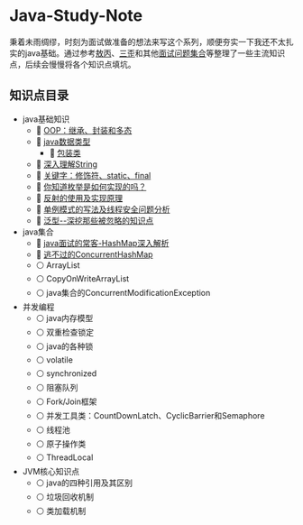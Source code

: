 # Java-Study-Note
秉着未雨绸缪，时刻为面试做准备的想法来写这个系列，顺便夯实一下我还不太扎实的java基础。通过参考[敖丙](https://github.com/AobingJava/JavaFamily)、[三歪](https://github.com/ZhongFuCheng3y/3y)和其他[面试问题集合](https://github.com/Moosphan/Android-Daily-Interview)等整理了一些主流知识点，后续会慢慢将各个知识点填坑。
## 知识点目录
- java基础知识
  - :small_orange_diamond: [OOP：继承、封装和多态](https://github.com/Yolanda-lyz/Java-Study-Note/blob/main/java%E5%9F%BA%E7%A1%80/1-%E7%BB%A7%E6%89%BF%E3%80%81%E5%B0%81%E8%A3%85%E5%92%8C%E5%A4%9A%E6%80%81.md)
  - :small_orange_diamond: [java数据类型](https://github.com/Yolanda-lyz/Java-Study-Note/blob/main/java%E5%9F%BA%E7%A1%80/2-java%E5%9F%BA%E6%9C%AC%E6%95%B0%E6%8D%AE%E7%B1%BB%E5%9E%8B.md)
    - :small_orange_diamond: [包装类](https://github.com/Yolanda-lyz/Java-Study-Note/blob/main/java%E5%9F%BA%E7%A1%80/2-java%E5%9F%BA%E6%9C%AC%E6%95%B0%E6%8D%AE%E7%B1%BB%E5%9E%8B.md#2-%E5%8C%85%E8%A3%85%E7%B1%BB)
  - :small_orange_diamond: [深入理解String](https://github.com/Yolanda-lyz/Java-Study-Note/blob/main/java%E5%9F%BA%E7%A1%80/3-String%E6%B7%B1%E5%85%A5%E8%A7%A3%E6%9E%90.md)
  - :small_orange_diamond: [关键字：修饰符、static、final](https://github.com/Yolanda-lyz/Java-Study-Note/blob/main/java%E5%9F%BA%E7%A1%80/4-%E5%85%B3%E9%94%AE%E5%AD%97%EF%BC%9A%E4%BF%AE%E9%A5%B0%E7%AC%A6%E3%80%81static%E3%80%81final.md)
  - :small_orange_diamond: [你知道枚举是如何实现的吗？](https://github.com/Yolanda-lyz/Java-Study-Note/blob/main/java%E5%9F%BA%E7%A1%80/5-%E6%B7%B1%E5%85%A5%E7%90%86%E8%A7%A3%E6%9E%9A%E4%B8%BE.md)
  - :small_orange_diamond: [反射的使用及实现原理](https://github.com/Yolanda-lyz/Java-Study-Note/blob/main/java%E5%9F%BA%E7%A1%80/7-%E5%8F%8D%E5%B0%84.md)
  - :small_orange_diamond: [单例模式的写法及线程安全问题分析](https://github.com/Yolanda-lyz/Java-Study-Note/blob/main/java%E5%9F%BA%E7%A1%80/8-%E5%8D%95%E4%BE%8B%E6%A8%A1%E5%BC%8F.md)
  - :small_orange_diamond: [泛型--深挖那些被忽略的知识点](https://github.com/Yolanda-lyz/Java-Study-Note/blob/main/java%E5%9F%BA%E7%A1%80/6-%E6%B7%B1%E5%85%A5%E7%90%86%E8%A7%A3%E6%B3%9B%E5%9E%8B.md)
- java集合
  - :small_orange_diamond: [java面试的常客-HashMap深入解析](https://github.com/Yolanda-lyz/Java-Study-Note/blob/main/java%E9%9B%86%E5%90%88/1-java%E9%9D%A2%E8%AF%95%E5%B8%B8%E5%AE%A2%EF%BC%9AHashMap%E8%A7%A3%E6%9E%90.md)
  - :small_orange_diamond: [逃不过的ConcurrentHashMap](https://github.com/Yolanda-lyz/Java-Study-Note/blob/main/java%E9%9B%86%E5%90%88/2-%E5%95%83%E4%B8%8BConcurrentHashMap%E8%BF%99%E5%9D%97%E7%A1%AC%E9%AA%A8%E5%A4%B4.md)
  - :white_circle: ArrayList
  - :white_circle: CopyOnWriteArrayList
  - :white_circle: java集合的ConcurrentModificationException
- 并发编程
  - :white_circle: java内存模型
  - :white_circle: 双重检查锁定
  - :white_circle: java的各种锁
  - :white_circle: volatile
  - :white_circle: synchronized
  - :white_circle: 阻塞队列
  - :white_circle: Fork/Join框架
  - :white_circle: 并发工具类：CountDownLatch、CyclicBarrier和Semaphore
  - :white_circle: 线程池
  - :white_circle: 原子操作类
  - :white_circle: ThreadLocal
- JVM核心知识点
  - :white_circle: java的四种引用及其区别
  - :white_circle: 垃圾回收机制
  - :white_circle: 类加载机制
